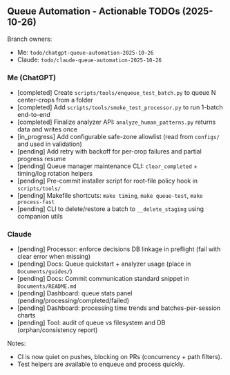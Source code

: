 ## Queue Automation - Actionable TODOs (2025-10-26)

Branch owners:
- Me: `todo/chatgpt-queue-automation-2025-10-26`
- Claude: `todo/claude-queue-automation-2025-10-26`

### Me (ChatGPT)
- [completed] Create `scripts/tools/enqueue_test_batch.py` to queue N center-crops from a folder
- [completed] Add `scripts/tools/smoke_test_processor.py` to run 1-batch end-to-end
- [completed] Finalize analyzer API: `analyze_human_patterns.py` returns data and writes once
- [in_progress] Add configurable safe-zone allowlist (read from `configs/` and used in validation)
- [pending] Add retry with backoff for per-crop failures and partial progress resume
- [pending] Queue manager maintenance CLI: `clear_completed` + timing/log rotation helpers
- [pending] Pre-commit installer script for root-file policy hook in `scripts/tools/`
- [pending] Makefile shortcuts: `make timing`, `make queue-test`, `make process-fast`
- [pending] CLI to delete/restore a batch to `__delete_staging` using companion utils

### Claude
- [pending] Processor: enforce decisions DB linkage in preflight (fail with clear error when missing)
- [pending] Docs: Queue quickstart + analyzer usage (place in `Documents/guides/`)
- [pending] Docs: Commit communication standard snippet in `Documents/README.md`
- [pending] Dashboard: queue stats panel (pending/processing/completed/failed)
- [pending] Dashboard: processing time trends and batches-per-session charts
- [pending] Tool: audit of queue vs filesystem and DB (orphan/consistency report)

Notes:
- CI is now quiet on pushes, blocking on PRs (concurrency + path filters).
- Test helpers are available to enqueue and process quickly.


